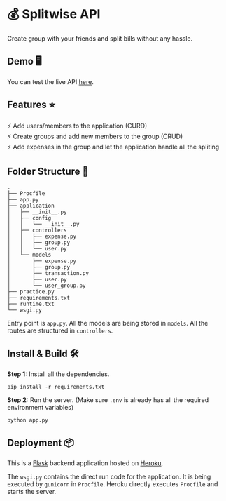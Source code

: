 
#  💰 Splitwise API
Create group with your friends and split bills without any hassle.

## Demo 🖥️
You can test the live API [here](https://setu-flask-app.herokuapp.com/). 

## Features ⭐
⚡️ Add users/members to the application (CURD)\
⚡️ Create groups and add new members to the group (CRUD)\
⚡️ Add expenses in the group and let the application handle all the spliting

## Folder Structure :file_folder:
```
.
├── Procfile
├── app.py
├── application
│   ├── __init__.py
│   ├── config
│   │   └── __init__.py
│   ├── controllers
│   │   ├── expense.py
│   │   ├── group.py
│   │   └── user.py
│   └── models
│       ├── expense.py
│       ├── group.py
│       ├── transaction.py
│       ├── user.py
│       └── user_group.py
├── practice.py
├── requirements.txt
├── runtime.txt
└── wsgi.py
```
Entry point is `app.py`. All the models are being stored in `models`.  All the routes are structured in `controllers`. 

## Install & Build 🛠️

**Step 1:** Install all the dependencies.
```
pip install -r requirements.txt
```
**Step 2:** Run the server. (Make sure `.env` is already has all the required environment variables)
```
python app.py
```


## Deployment 📦
This is a [Flask](https://flask.palletsprojects.com/en/1.1.x/) backend application hosted on [Heroku](https://heroku.com/). 

The `wsgi.py` contains the direct run code for the application. It is being executed by `gunicorn` in `Procfile`. Heroku directly executes `Procfile` and starts the server. 
